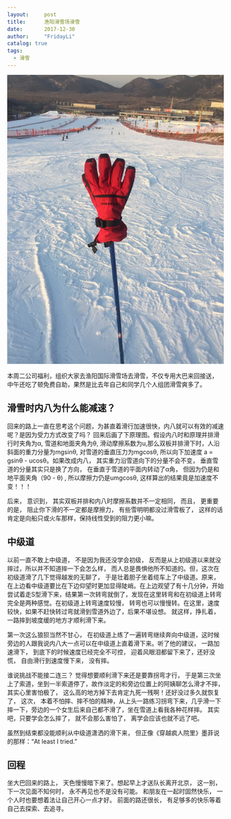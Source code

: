 ```yaml
---
layout:     post
title:      渔阳滑雪场滑雪
date:       2017-12-30
author:     "FridayLi"
catalog: true
tags:
  - 滑雪
---
```


![描述](/img/old-post/49b7b54a672e8e5b83ee0c58768ffa4c6173.JPEG)  

本周二公司福利，组织大家去渔阳国际滑雪场去滑雪，不仅专用大巴来回接送， 中午还吃了顿免费自助，果然是比去年自己和同学几个人组团滑雪爽多了。

## 滑雪时内八为什么能减速？
回来的路上一直在思考这个问题，为甚直着滑行加速很快，内八就可以有效的减速呢？是因为受力方式改变了吗？ 回来后画了下原理图。假设内八时和原理并排滑行时夹角为α,  雪道和地面夹角为θ,  滑动摩擦系数为u,那么双板并排滑下时，人沿斜面的重力分量为mgsinθ,  对雪道的垂直压力为mgcosθ, 所以向下加速度 a = gsinθ - ucosθ。如果改成内八， 其实重力沿雪道向下的分量不会不变， 垂直雪道的分量其实只是换了方向， 在垂直于雪道的平面内转动了α角， 但因为仍是和地平面夹角（90 - θ) , 所以摩擦力仍是umgcosθ, 这样算出的结果竟是加速度不变！！！

后来， 意识到， 其实双板并排和内八时摩擦系数并不一定相同， 而且， 更重要的是， 阻止你下滑的不一定都是摩擦力， 有些雪明明都没过滑雪板了， 这样的话肯定是向船只或火车那样，保持线性受到的阻力更小嘛。


## 中级道
以前一直不敢上中级道， 不是因为我还没学会初级， 反而是从上初级道以来就没摔过，所以并不知道摔一下会怎么样， 而人总是畏惧他所不知道的。但，这次在初级道滑了几下觉得越发的无聊了， 于是壮着胆子坐着缆车上了中级道。原来， 在上边看中级道要比在下边仰望时更加显得陡峭。在上边观望了有十几分钟，开始尝试着走S型滑下来，结果第一次转弯就倒了，发现在这里转弯和在初级道上转弯完全是两种感觉。在初级道上转弯速度较慢， 转弯也可以慢慢转。在这里，速度较快，如果不赶快转过弯就滑到雪道外边了，后果不堪设想。 就这样，挣扎着， 一路摔到坡度缓的地方才顺利滑下来。

第一次这么狼狈当然不甘心， 在初级道上练了一遍转弯继续奔向中级道，这时候旁边的人跟我说内八大一点可以在中级道上直着滑下来。听了他的建议， 一路加速滑下， 到底下的时候速度已经完全不可控， 迎着风眼泪都留下来了，还好没慌， 自由滑行到速度慢下来， 没有摔。

谁说挑战不能接二连三？ 觉得想要顺利滑下来还是要靠拐弯才行， 于是第三次坐上了索道，坐到一半索道停了，故作淡定的和旁边位置上的阿姨聊怎么滑才不摔， 其实心里害怕极了， 这么高的地方掉下去肯定九死一残啊！还好没过多久就恢复了， 这次， 本着不怕摔、摔不怕的精神，从上头一路练习拐弯下来，几乎滑一下摔一下，旁边的一个女生后来自己都不滑了，坐在雪道上看我各种花样摔。 其实吧，只要学会怎么摔了， 就不会那么害怕了， 离学会应该也就不远了吧。

虽然到结束都没能顺利从中级道潇洒的滑下来， 但正像《穿越疯人院里》墨菲说的那样：“At least I tried.” 

## 回程
坐大巴回来的路上， 天色慢慢暗下来了。想起早上才送队长离开北京， 这一别， 下一次见面不知何时， 永不再见也不是没有可能。 和朋友在一起时固然快乐， 一个人时也要想着法让自己开心一点才好。 前面的路还很长， 有足够多的快乐等着自己去探索、去追寻。



